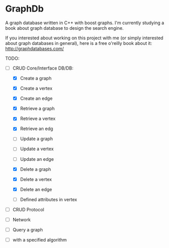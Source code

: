 GraphDb
=======

A graph database written in C++ with boost graphs.
I'm currently studying a book about graph database to design the search engine.

If you interested about working on this project with me
(or simply interested about graph databases in general),
here is a free o'reilly book about it:
http://graphdatabases.com/

TODO:

- [ ] CRUD Core/Interface DB/DB:
  - [x]  Create a graph
  - [x]  Create a vertex
  - [x]  Create an edge

  - [x]  Retrieve a graph
  - [x]  Retrieve a vertex
  - [x]  Retrieve an edg

  - [ ]  Update a graph
  - [ ]  Update a vertex
  - [ ]  Update an edge
  
  - [x]  Delete a graph
  - [x]  Delete a vertex
  - [x]  Delete an edge
  
  - [ ]  Defined attributes in vertex

- [ ] CRUD Protocol
- [ ] Network

- [ ]  Query a graph
- [ ]  with a specified algorithm
